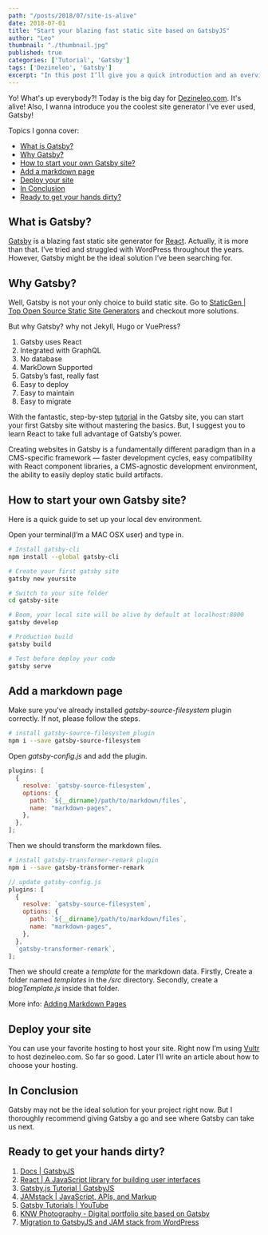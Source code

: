 ```yaml
---
path: "/posts/2018/07/site-is-alive"
date: 2018-07-01
title: "Start your blazing fast static site based on GatsbyJS"
author: "Leo"
thumbnail: "./thumbnail.jpg"
published: true
categories: ['Tutorial', 'Gatsby']
tags: ['Dezineleo', 'Gatsby']
excerpt: "In this post I’ll give you a quick introduction and an overview of my own thoughts on Gatsby."
---
```


Yo! What's up everybody?! Today is the big day for [Dezineleo.com](https://dezineleo.com). It's alive! Also, I wanna introduce you the coolest site generator I've ever used, Gatsby!

Topics I gonna cover:

- [What is Gatsby?](#what-is-gatsby)
- [Why Gatsby?](#why-gatsby)
- [How to start your own Gatsby site?](#how-to-start-your-own-gatsby-site)
- [Add a markdown page](#add-a-markdown-page)
- [Deploy your site](#deploy-your-site)
- [In Conclusion](#in-conclusion)
- [Ready to get your hands dirty?](#ready-to-get-your-hands-dirty)

## What is Gatsby?
[Gatsby](https://www.gatsbyjs.org/) is a blazing fast static site generator for [React](https://reactjs.com). Actually, it is more than that. I’ve tried and struggled with WordPress throughout the years. However, Gatsby might be the ideal solution I’ve been searching for.

## Why Gatsby?
Well, Gatsby is not your only choice to build static site. Go to [StaticGen | Top Open Source Static Site Generators](https://www.staticgen.com/) and checkout more solutions.

But why Gatsby? why not Jekyll, Hugo or VuePress?

1. Gatsby uses React
2. Integrated with GraphQL
3. No database
4. MarkDown Supported
5. Gatsby’s fast, really fast
6. Easy to deploy
7. Easy to maintain
8. Easy to migrate

With the fantastic, step-by-step [tutorial](https://www.gatsbyjs.org/tutorial/) in the Gatsby site, you can start your first Gatsby site without mastering the basics. But, I suggest you to learn React to take full advantage of Gatsby’s power.

Creating websites in Gatsby is a fundamentally different paradigm than in a CMS-specific framework — faster development cycles, easy compatibility with React component libraries, a CMS-agnostic development environment, the ability to easily deploy static build artifacts.

## How to start your own Gatsby site?
Here is a quick guide to set up your local dev environment.

Open your terminal(I’m a MAC OSX user) and type in.

```bash
# Install gatsby-cli
npm install --global gatsby-cli

# Create your first gatsby site
gatsby new yoursite

# Switch to your site folder
cd gatsby-site

# Boom, your local site will be alive by default at localhost:8000
gatsby develop

# Production build
gatsby build

# Test before deploy your code
gatsby serve
```

## Add a markdown page

Make sure you've already installed *gatsby-source-filesystem* plugin correctly. If not, please follow the steps.

```bash
# install gatsby-source-filesystem plugin
npm i --save gatsby-source-filesystem
```

Open *gatsby-config.js* and add the plugin.

```javascript
plugins: [
  {
    resolve: `gatsby-source-filesystem`,
    options: {
      path: `${__dirname}/path/to/markdown/files`,
      name: "markdown-pages",
    },
  },
];
```

Then we should transform the markdown files.

```bash
# install gatsby-transformer-remark plugin
npm i --save gatsby-transformer-remark
```

```javascript
// update gatsby-config.js
plugins: [
  {
    resolve: `gatsby-source-filesystem`,
    options: {
      path: `${__dirname}/path/to/markdown/files`,
      name: "markdown-pages",
    },
  },
  `gatsby-transformer-remark`,
];
```

Then we should create a *template* for the markdown data. Firstly, Create a folder named *templates* in the */src* directory. Secondly, create a *blogTemplate.js* inside that folder.



More info: [Adding Markdown Pages](https://www.gatsbyjs.org/docs/adding-markdown-pages/)

## Deploy your site
You can use your favorite hosting to host your site. Right now I’m using [Vultr](https://www.vultr.com/?ref=7443872) to host dezineleo.com. So far so good. Later I’ll write an article about how to choose your hosting.

## In Conclusion
Gatsby may not be the ideal solution for your project right now. But I thoroughly recommend giving Gatsby a go and see where Gatsby can take us next.

## Ready to get your hands dirty?
1. [Docs | GatsbyJS](https://www.gatsbyjs.org/docs/)
2. [React | A JavaScript library for building user interfaces](https://reactjs.org/)
3. [Gatsby.js Tutorial | GatsbyJS](https://www.gatsbyjs.org/tutorial/)
4. [JAMstack | JavaScript, APIs, and Markup](https://jamstack.org/)
5. [Gatsby Tutorials | YouTube](https://www.youtube.com/watch?v=b2H7fWhQcdE&list=PLLnpHn493BHHfoINKLELxDch3uJlSapxg)
6. [KNW Photography - Digital portfolio site based on Gatsby](https://github.com/ryanwiemer/knw)
7. [Migration to GatsbyJS and JAM stack from WordPress](https://www.gatsbyjs.org/blog/2018-03-29-migration-from-wordpress-to-gatsby/)
